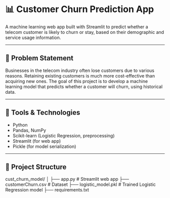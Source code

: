 # 📊 Customer Churn Prediction App

A machine learning web app built with Streamlit to predict whether a telecom customer is likely to churn or stay, based on their demographic and service usage information.

---

## 🧠 Problem Statement

Businesses in the telecom industry often lose customers due to various reasons. Retaining existing customers is much more cost-effective than acquiring new ones. The goal of this project is to develop a machine learning model that predicts whether a customer will churn, using historical data.

---

## 🧰 Tools & Technologies

- Python
- Pandas, NumPy
- Scikit-learn (Logistic Regression, preprocessing)
- Streamlit (for web app)
- Pickle (for model serialization)

---

## 📂 Project Structure
cust_churn_model/
│
├── app.py # Streamlit web app
├── customerChurn.csv # Dataset
├── logistic_model.pkl # Trained Logistic Regression model
├── requirements.txt 

